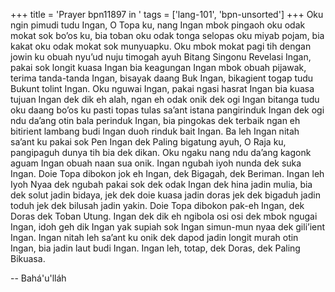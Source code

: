 +++
title = 'Prayer bpn11897 in '
tags = ['lang-101', 'bpn-unsorted']
+++
Oku ngin pimudi tudu Ingan, O Topa ku, nang Ingan mbok pingaoh oku odak mokat sok bo’os ku, bia toban oku odak tonga selopas oku miyab pojam, bia kakat oku odak mokat sok munyuapku. Oku mbok mokat pagi tih dengan jowin ku obuah nyu’ud nuju timogah ayuh Bitang Singonu Revelasi Ingan, pakai sok longit kuasa Ingan bia keagungan Ingan mbok obuah pijawak, terima tanda-tanda Ingan, bisayak daang Buk Ingan, bikagient togap tudu Bukunt tolint Ingan. 
Oku nguwai Ingan, pakai ngasi hasrat Ingan bia kuasa tujuan Ingan dek dik eh alah, ngan eh odak onik dek ogi Ingan bitanga tudu oku daang bo’os ku pasti topas tulas sa’ant istana pangirinduk Ingan dek ogi ndu da’ang otin bala perinduk Ingan, bia pingokas dek terbaik ngan eh bitirient lambang budi Ingan duoh rinduk bait Ingan. 
Ba leh Ingan nitah sa’ant ku pakai sok Pen Ingan dek Paling bigatung ayuh, O Raja ku, pangipaguh dunya tih bia dek dikan. Oku ngaku nang ndu da’ang kagonk aguam Ingan obuah naan sua onik. Ingan ngubah iyoh nunda dek suka Ingan. Doie Topa dibokon jok eh Ingan, dek Bigagah, dek Beriman.
Ingan leh Iyoh Nyaa dek ngubah pakai sok dek odak Ingan dek hina jadin mulia, bia dek solut jadin bidaya, jek dek doie kuasa jadin doras jek dek bigaduh jadin toduh jek dek bilusah jadin yakin. Doie Topa dibokon pak-eh Ingan, dek Doras dek Toban Utung. Ingan dek dik eh ngibola osi osi dek mbok ngugai Ingan, idoh geh dik Ingan yak supiah sok Ingan simun-mun nyaa dek gili’ient Ingan. Ingan nitah leh sa’ant ku onik dek dapod jadin longit murah otin Ingan, bia jadin laut budi Ingan. Ingan leh, totap, dek Doras, dek Paling Bikuasa.

-- Bahá'u'lláh
